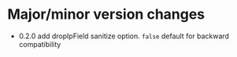 # Major/minor version changes


- 0.2.0 add dropIpField sanitize option. ```false``` default for backward compatibility
